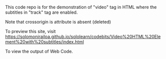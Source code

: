 This code repo is for the demonstration of "video" tag in HTML where the subtitles in "track" tag are enabled.

Note that crossorigin is attribute is absent (deleted)

To preview this site, visit https://solomonirailoa.github.io/sololearn/codebits/Video%20HTML%20Element%20with%20subtitles/index.html

To view the output of Web Code.
